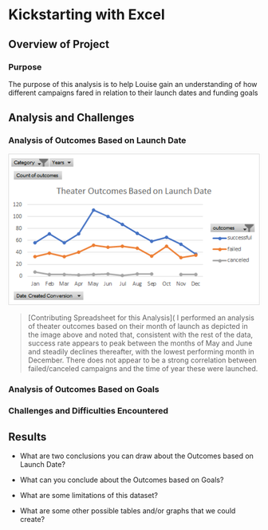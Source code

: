 # Kickstarting with Excel

## Overview of Project

### Purpose
The purpose of this analysis is to help Louise gain an understanding of how different campaigns fared in relation to their launch dates and funding goals
## Analysis and Challenges

### Analysis of Outcomes Based on Launch Date
![Outcomes Based on Launch Date](Resources/Theater_Outcomes_vs_Launch.png) 
>[Contributing Spreadsheet for this Analysis](
>I performed an analysis of theater outcomes based on their month of launch as depicted in the image above and noted that, consistent with the rest of the data, success rate appears to peak between the months of May and June and steadily declines thereafter, with the lowest performing month in December. There does not appear to be a strong correlation between failed/canceled campaigns and the time of year these were launched. 

### Analysis of Outcomes Based on Goals

### Challenges and Difficulties Encountered

## Results

- What are two conclusions you can draw about the Outcomes based on Launch Date?

- What can you conclude about the Outcomes based on Goals?

- What are some limitations of this dataset?

- What are some other possible tables and/or graphs that we could create?

